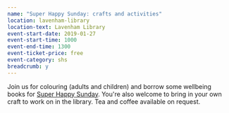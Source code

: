 ```yaml
---
name: "Super Happy Sunday: crafts and activities"
location: lavenham-library
location-text: Lavenham Library
event-start-date: 2019-01-27
event-start-time: 1000
event-end-time: 1300
event-ticket-price: free
event-category: shs
breadcrumb: y
---
```


Join us for colouring (adults and children) and borrow some wellbeing books for [Super Happy Sunday](/news/super-happy-sunday/). You're also welcome to bring in your own craft to work on in the library. Tea and coffee available on request.
